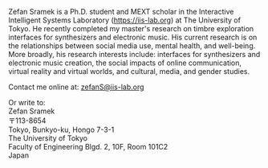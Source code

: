 Zefan Sramek is a Ph.D. student and MEXT scholar in the Interactive Intelligent Systems Laboratory (https://iis-lab.org) at The University of Tokyo. He recently completed my master's research on timbre exploration interfaces for synthesizers and electronic music. His current research is on the relationships between social media use, mental health, and well-being. More broadly, his research interests include: interfaces for synthesizers and electronic music creation, the social impacts of online communication, virtual reality and virtual worlds, and cultural, media, and gender studies.

Contact me online at: zefanS@iis-lab.org

Or write to: \
Zefan Sramek \
〒113-8654 \
Tokyo, Bunkyo-ku, Hongo 7-3-1 \
The University of Tokyo \
Faculty of Engineering Blgd. 2, 10F, Room 101C2 \
Japan
